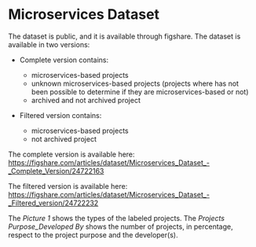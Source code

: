 # Microservices Dataset

The dataset is public, and it is available through figshare.
The dataset is available in two versions:

- Complete version contains: 
    -   microservices-based projects
    -   unknown microservices-based projects (projects where has not been possible to determine if they are microservices-based or not)
    -   archived and not archived project

- Filtered version contains: 
    -   microservices-based projects
    -   not archived project

The complete version is available here: https://figshare.com/articles/dataset/Microservices_Dataset_-_Complete_Version/24722163

The filtered version is available here: https://figshare.com/articles/dataset/Microservices_Dataset_-_Filtered_version/24722232

The _Picture 1_ shows the types of the labeled projects.
The _Projects Purpose_Developed By_ shows the number of projects, in percentage, respect to the project purpose and the developer(s).